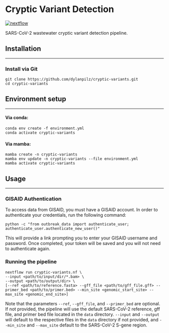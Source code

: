 # Cryptic Variant Detection

[![nextflow](https://img.shields.io/badge/nextflow-%E2%89%A50.24.0-brightgreen.svg)](http://nextflow.io)

SARS-CoV-2 wastewater cryptic variant detection pipeline.

## Installation
---

### Install via Git
```
git clone https://github.com/dylanpilz/cryptic-variants.git
cd cryptic-variants
```
## Environment setup
---

#### Via conda:
```
conda env create -f environment.yml
conda activate cryptic-variants
```
#### Via mamba:
```
mamba create -n cryptic-variants
mamba env update -n cryptic-variants --file environment.yml
mamba activate cryptic-variants
```

## Usage
---
### GISAID Authentication
To access data from GISAID, you must have a GISAID account. In order to authenticate your credentials, run the following command:
```
python -c "from outbreak_data import authenticate_user; authenticate_user.authenticate_new_user()"
```
This will provide a link prompting you to enter your GISAID username and password. Once completed, your token will be saved and you will not need to authenticate again.

### Running the pipeline
```
nextflow run cryptic-variants.nf \
--input <path/to/input/dir/*.bam> \
--output <path/to/output/dir> \
[--ref <path/to/reference.fasta> --gff_file <path/to/gff_file.gff> --primer_bed <path/to/primer.bed> --min_site <genomic_start_site> --max_site <genomic_end_site>]
```
Note that the parameters `--ref`, `--gff_file`, and `--primer_bed` are optional. If not provided, the pipeline will use the default SARS-CoV-2 reference, gff file, and primer bed file located in the `data` directory. `--input` and `--output` will default to the respective files in the `data` directory if not provided, and `--min_site` and `--max_site` default to the SARS-CoV-2 S-gene region.